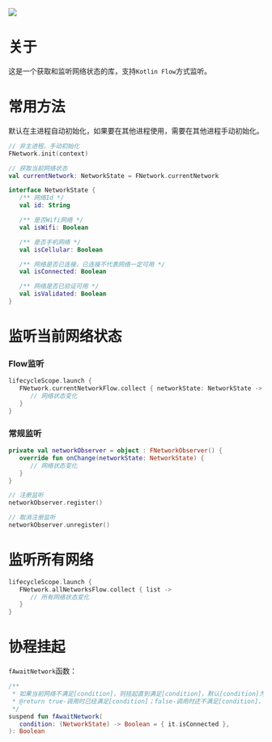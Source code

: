 [![](https://jitpack.io/v/zj565061763/network.svg)](https://jitpack.io/#zj565061763/network)

# 关于

这是一个获取和监听网络状态的库，支持`Kotlin Flow`方式监听。

# 常用方法

默认在主进程自动初始化，如果要在其他进程使用，需要在其他进程手动初始化。

```kotlin
// 非主进程，手动初始化
FNetwork.init(context)
```

```kotlin
// 获取当前网络状态
val currentNetwork: NetworkState = FNetwork.currentNetwork
```

```kotlin
interface NetworkState {
   /** 网络Id */
   val id: String

   /** 是否Wifi网络 */
   val isWifi: Boolean

   /** 是否手机网络 */
   val isCellular: Boolean

   /** 网络是否已连接，已连接不代表网络一定可用 */
   val isConnected: Boolean

   /** 网络是否已验证可用 */
   val isValidated: Boolean
}
```

# 监听当前网络状态

### Flow监听

```kotlin
lifecycleScope.launch {
   FNetwork.currentNetworkFlow.collect { networkState: NetworkState ->
      // 网络状态变化
   }
}
```

### 常规监听

```kotlin
private val networkObserver = object : FNetworkObserver() {
   override fun onChange(networkState: NetworkState) {
      // 网络状态变化
   }
}

// 注册监听
networkObserver.register()

// 取消注册监听
networkObserver.unregister()
```

# 监听所有网络

```kotlin
lifecycleScope.launch {
   FNetwork.allNetworksFlow.collect { list ->
      // 所有网络状态变化
   }
}
```

# 协程挂起

`fAwaitNetwork`函数：

```kotlin
/**
 * 如果当前网络不满足[condition]，则挂起直到满足[condition]，默认[condition]为网络已连接
 * @return true-调用时已经满足[condition]；false-调用时还不满足[condition]，挂起等待之后满足[condition]
 */
suspend fun fAwaitNetwork(
   condition: (NetworkState) -> Boolean = { it.isConnected },
): Boolean
```